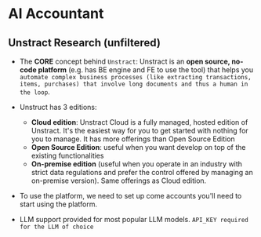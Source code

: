 # AI Accountant

## Unstract Research (unfiltered)
- The **CORE** concept behind `Unstract`: Unstract is an **open source, no-code platform** (e.g. has BE engine and FE to use the tool) that helps you `automate complex business processes (like extracting transactions, items, purchases) that involve long documents and thus a human in the loop`.

- Unstruct has 3 editions:
    - **Cloud edition**: Unstract Cloud is a fully managed, hosted edition of Unstract. It's the easiest way for you to get started with nothing for you to manage. It has more offerings than Open Source Edition
    - **Open Source Edition**: useful when you want develop on top of the existing functionalities
    - **On-premise edition** (useful when you operate in an industry with strict data regulations and prefer the control offered by managing an on-premise version). Same offerings as Cloud edition.

- To use the platform, we need to set up come accounts you'll need to start using the platform.
- LLM support provided for most popular LLM models. `API_KEY required for the LLM of choice`